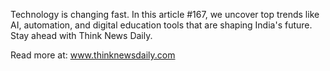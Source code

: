 Technology is changing fast. In this article #167, we uncover top trends like AI, automation, and digital education tools that are shaping India's future. Stay ahead with Think News Daily.

Read more at: www.thinknewsdaily.com